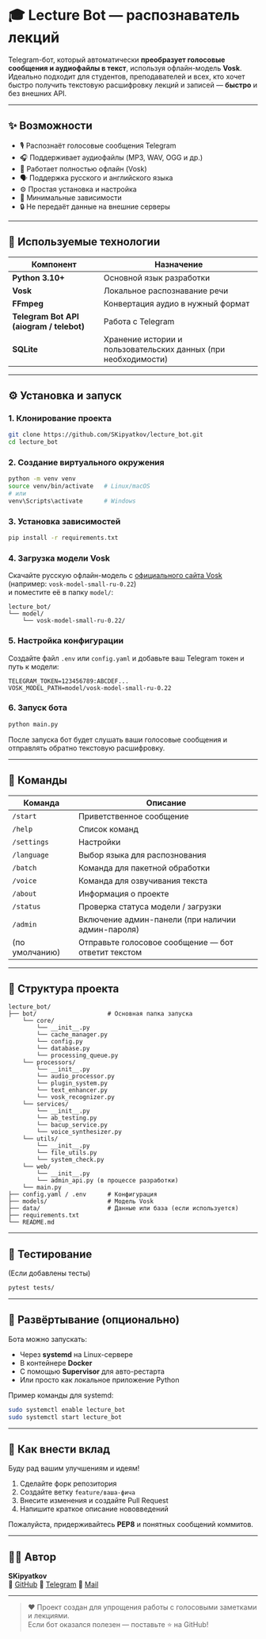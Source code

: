 # 🎓 Lecture Bot — распознаватель лекций

Telegram-бот, который автоматически **преобразует голосовые сообщения и аудиофайлы в текст**, используя офлайн-модель **Vosk**.  
Идеально подходит для студентов, преподавателей и всех, кто хочет быстро получить текстовую расшифровку лекций и записей — **быстро** и без внешних API.

---

## ✨ Возможности

- 🎙 Распознаёт голосовые сообщения Telegram  
- 🎧 Поддерживает аудиофайлы (MP3, WAV, OGG и др.)  
- 🧠 Работает полностью офлайн (Vosk)  
- 🗣 Поддержка русского и английского языка  
- ⚙️ Простая установка и настройка  
- 💾 Минимальные зависимости  
- 🔒 Не передаёт данные на внешние серверы  

---

## 🧩 Используемые технологии

| Компонент | Назначение |
|------------|------------|
| **Python 3.10+** | Основной язык разработки |
| **Vosk** | Локальное распознавание речи |
| **FFmpeg** | Конвертация аудио в нужный формат |
| **Telegram Bot API (aiogram / telebot)** | Работа с Telegram |
| **SQLite** | Хранение истории и пользовательских данных (при необходимости) |

---

## ⚙️ Установка и запуск

### 1. Клонирование проекта
```bash
git clone https://github.com/SKipyatkov/lecture_bot.git
cd lecture_bot
```

### 2. Создание виртуального окружения
```bash
python -m venv venv
source venv/bin/activate   # Linux/macOS
# или
venv\Scripts\activate      # Windows
```

### 3. Установка зависимостей
```bash
pip install -r requirements.txt
```

### 4. Загрузка модели Vosk
Скачайте русскую офлайн-модель с [официального сайта Vosk](https://alphacephei.com/vosk/models)  
(например: `vosk-model-small-ru-0.22`)  
и поместите её в папку `model/`:

```
lecture_bot/
└── model/
    └── vosk-model-small-ru-0.22/
```

### 5. Настройка конфигурации
Создайте файл `.env` или `config.yaml` и добавьте ваш Telegram токен и путь к модели:

```env
TELEGRAM_TOKEN=123456789:ABCDEF...
VOSK_MODEL_PATH=model/vosk-model-small-ru-0.22
```

### 6. Запуск бота
```bash
python main.py
```

После запуска бот будет слушать ваши голосовые сообщения и отправлять обратно текстовую расшифровку.

---

## 💬 Команды

| Команда | Описание |
|----------|-----------|
| `/start` | Приветственное сообщение |
| `/help` | Список команд |
| `/settings` | Настройки |
| `/language` | Выбор языка для распознования |
| `/batch` | Команда для пакетной обработки |
| `/voice` | Команда для озвучивания текста |
| `/about` | Информация о проекте |
| `/status` | Проверка статуса модели / загрузки |
| `/admin` | Включение админ-панели (при наличии админ-пароля) |
| (по умолчанию) | Отправьте голосовое сообщение — бот ответит текстом |

---

## 📁 Структура проекта

```
lecture_bot/
├── bot/                    # Основная папка запуска
    └── core/
        └── __init__.py
        └── cache_manager.py
        └── config.py
        └── database.py
        └── processing_queue.py
    └── processors/
        └── __init__.py
        └── audio_processor.py
        └── plugin_system.py
        └── text_enhancer.py
        └── vosk_recognizer.py
    └── services/
        └── __init__.py
        └── ab_testing.py
        └── bacup_service.py
        └── voice_synthesizer.py
    └── utils/
        └── __init__.py
        └── file_utils.py
        └── system_check.py
    └── web/
        └── __init__.py
        └── admin_api.py (в процессе разработки)
    └── main.py               
├── config.yaml / .env      # Конфигурация
├── models/                 # Модель Vosk
├── data/                   # Данные или база (если используется)
├── requirements.txt
└── README.md
```

---

## 🧪 Тестирование

(Если добавлены тесты)
```bash
pytest tests/
```

---

## 🚀 Развёртывание (опционально)

Бота можно запускать:
- Через **systemd** на Linux-сервере  
- В контейнере **Docker**  
- С помощью **Supervisor** для авто-рестарта  
- Или просто как локальное приложение Python

Пример команды для systemd:
```bash
sudo systemctl enable lecture_bot
sudo systemctl start lecture_bot
```

---

## 🤝 Как внести вклад

Буду рад вашим улучшениям и идеям!  

1. Сделайте форк репозитория  
2. Создайте ветку `feature/ваша-фича`  
3. Внесите изменения и создайте Pull Request  
4. Напишите краткое описание нововведений  

Пожалуйста, придерживайтесь **PEP8** и понятных сообщений коммитов.

---

## 👨‍💻 Автор

**SKipyatkov**  
🔗 [GitHub](https://github.com/SKipyatkov)
🔗 [Telegram](@kipyatoook)
🔗 [Mail](skipyatkov1608@gmail.com)

---

> ❤️ Проект создан для упрощения работы с голосовыми заметками и лекциями.  
> Если бот оказался полезен — поставьте ⭐ на GitHub!
